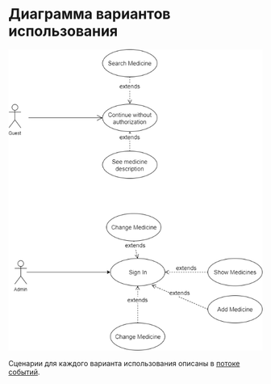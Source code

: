 # Диаграмма вариантов использования

![Диаграмма вариантов использования](UseCase.png)

Сценарии для каждого варианта использования описаны в [потоке событий](Flow%20of%20Events.md).
